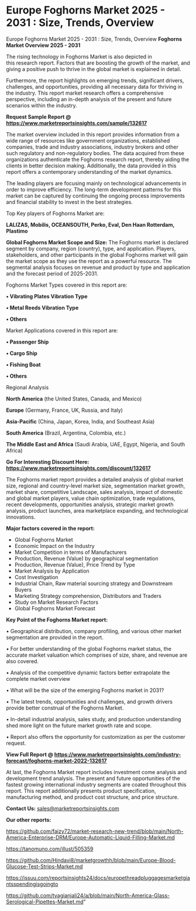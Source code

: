 # Europe Foghorns Market 2025 - 2031 : Size, Trends, Overview
Europe Foghorns Market 2025 - 2031 : Size, Trends, Overview
<Strong> Foghorns Market Overview 2025 - 2031</strong>

The rising technology in Foghorns Market is also depicted in this research report. Factors that are boosting the growth of the market, and giving a positive push to thrive in the global market is explained in detail.

Furthermore, the report highlights on emerging trends, significant drivers, challenges, and opportunities, providing all necessary data for thriving in the industry. This report market research offers a comprehensive perspective, including an in-depth analysis of the present and future scenarios within the industry.

<strong>Request Sample Report @ <a href=https://www.marketreportsinsights.com/sample/132617>https://www.marketreportsinsights.com/sample/132617</a></strong>

The market overview included in this report provides information from a wide range of resources like government organizations, established companies, trade and industry associations, industry brokers and other such regulatory and non-regulatory bodies. The data acquired from these organizations authenticate the Foghorns research report, thereby aiding the clients in better decision making. Additionally, the data provided in this report offers a contemporary understanding of the market dynamics.

The leading players are focusing mainly on technological advancements in order to improve efficiency. The long-term development patterns for this market can be captured by continuing the ongoing process improvements and financial stability to invest in the best strategies.

Top Key players of Foghorns Market are:

<strong>LALIZAS, Mobilis, OCEANSOUTH, Perko, Eval, Den Haan Rotterdam, Plastimo</strong>

<strong><b>Global Foghorns Market Scope and Size:</b></strong>
The Foghorns market is declared segment by company, region (country), type, and application. Players, stakeholders, and other participants in the global Foghorns market will gain the market scope as they use the report as a powerful resource. The segmental analysis focuses on revenue and product by type and application and the forecast period of 2025-2031.

Foghorns Market Types covered in this report are:

<strong>• Vibrating Plates Vibration Type

• Metal Reeds Vibration Type

• Others</strong>

Market Applications covered in this report are:

<strong>• Passenger Ship

• Cargo Ship

• Fishing Boat

• Others</strong> 

Regional Analysis

<strong>North America</strong> (the United States, Canada, and Mexico)

<strong>Europe</strong> (Germany, France, UK, Russia, and Italy)

<strong>Asia-Pacific</strong> (China, Japan, Korea, India, and Southeast Asia)

<strong>South America</strong> (Brazil, Argentina, Colombia, etc.)

<strong>The Middle East and Africa</strong> (Saudi Arabia, UAE, Egypt, Nigeria, and South Africa)

<strong>Go For Interesting Discount Here: <a href=https://www.marketreportsinsights.com/discount/132617>https://www.marketreportsinsights.com/discount/132617</a></strong>

The Foghorns market report provides a detailed analysis of global market size, regional and country-level market size, segmentation market growth, market share, competitive Landscape, sales analysis, impact of domestic and global market players, value chain optimization, trade regulations, recent developments, opportunities analysis, strategic market growth analysis, product launches, area marketplace expanding, and technological innovations.

<strong><b>Major factors covered in the report:</b></strong>
<ul>
  <li>Global Foghorns Market </li>
  <li>Economic Impact on the Industry</li>
  <li>Market Competition in terms of Manufacturers</li>
  <li>Production, Revenue (Value) by geographical segmentation</li>
  <li>Production, Revenue (Value), Price Trend by Type</li>
  <li>Market Analysis by Application</li>
  <li>Cost Investigation</li>
  <li>Industrial Chain, Raw material sourcing strategy and Downstream Buyers</li>
  <li>Marketing Strategy comprehension, Distributors and Traders</li>
  <li>Study on Market Research Factors</li>
  <li>Global Foghorns Market Forecast</li>
</ul>

<strong><b>Key Point of the Foghorns Market report:</b></strong>

• Geographical distribution, company profiling, and various other market segmentation are provided in the report.

• For better understanding of the global Foghorns market status, the accurate market valuation which comprises of size, share, and revenue are also covered.

• Analysis of the competitive dynamic factors better extrapolate the complete market overview

• What will be the size of the emerging Foghorns market in 2031?

• The latest trends, opportunities and challenges, and growth drivers provide better construal of the Foghorns Market.

• In-detail industrial analysis, sales study, and production understanding shed more light on the future market growth rate and scope.

• Report also offers the opportunity for customization as per the customer request.

<strong><b>View Full Report @ <a href=https://www.marketreportsinsights.com/industry-forecast/foghorns-market-2022-132617>https://www.marketreportsinsights.com/industry-forecast/foghorns-market-2022-132617</a></b></strong>


At last, the Foghorns Market report includes investment come analysis and development trend analysis. The present and future opportunities of the fastest growing international industry segments are coated throughout this report. This report additionally presents product specification, manufacturing method, and product cost structure, and price structure.

<strong>Contact Us:</strong>
sales@marketreportsinsights.com

<strong>Our other reports:</strong>

<a href=https://github.com/faizy72/market-research-new-trend/blob/main/North-America-Enterprise-DRM/Europe-Automatic-Liquid-Filling-Market.md>https://github.com/faizy72/market-research-new-trend/blob/main/North-America-Enterprise-DRM/Europe-Automatic-Liquid-Filling-Market.md</a>

<a href=https://tanomuno.com/illust/505359>https://tanomuno.com/illust/505359</a>

<a href=https://github.com/Hindavi8/marketgrowthh/blob/main/Europe-Blood-Glucose-Test-Strips-Market.md>https://github.com/Hindavi8/marketgrowthh/blob/main/Europe-Blood-Glucose-Test-Strips-Market.md</a>

<a href=https://issuu.com/reportsinsights24/docs/europethreadpluggagesmarketgiantsspendingisgoingto>https://issuu.com/reportsinsights24/docs/europethreadpluggagesmarketgiantsspendingisgoingto</a>

<a href=https://github.com/tyagianjali24/a/blob/main/North-America-Glass-Serological-Pipettes-Market.md>https://github.com/tyagianjali24/a/blob/main/North-America-Glass-Serological-Pipettes-Market.md</a>"
